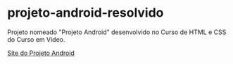 # projeto-android-resolvido

Projeto nomeado "Projeto Android" desenvolvido no Curso de HTML e CSS do Curso em Vídeo.

<a href="https://juli4g.github.io/projeto-android-resolvido/index.html"> Site do Projeto Android </a>

